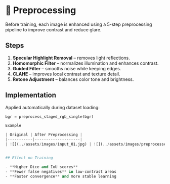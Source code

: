 # 🧼 Preprocessing

Before training, each image is enhanced using a 5-step preprocessing pipeline to improve contrast and reduce glare.

## Steps
1. **Specular Highlight Removal** – removes light reflections.  
2. **Homomorphic Filter** – normalizes illumination and enhances contrast.  
3. **Guided Filter** – smooths noise while keeping edges.  
4. **CLAHE** – improves local contrast and texture detail.  
5. **Retone Adjustment** – balances color tone and brightness.

## Implementation
Applied automatically during dataset loading:

```python
bgr = preprocess_staged_rgb_single(bgr)

Example 

| Original | After Preprocessing |
|-----------|--------------------|
| ![](../assets/images/input_01.jpg) | ![](../assets/images/preprocessed_01.jpg) |


## Effect on Training

- **Higher Dice and IoU scores**  
- **Fewer false negatives** in low-contrast areas  
- **Faster convergence** and more stable learning
